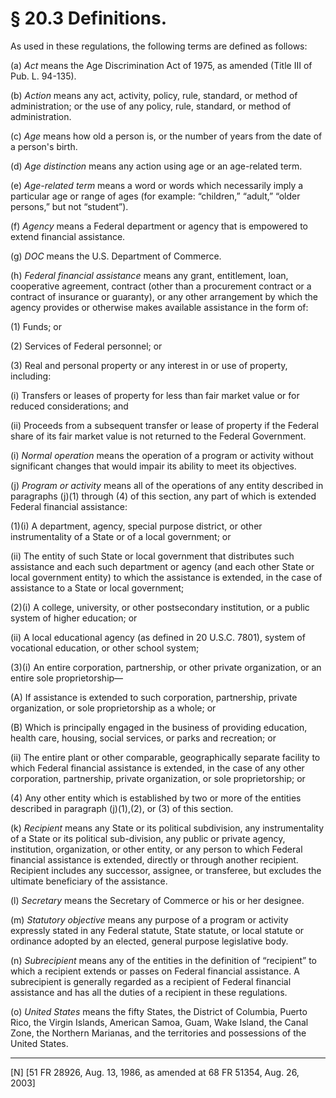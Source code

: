 # § 20.3   Definitions.

As used in these regulations, the following terms are defined as follows:


(a) *Act* means the Age Discrimination Act of 1975, as amended (Title III of Pub. L. 94-135).


(b) *Action* means any act, activity, policy, rule, standard, or method of administration; or the use of any policy, rule, standard, or method of administration.


(c) *Age* means how old a person is, or the number of years from the date of a person's birth.


(d) *Age distinction* means any action using age or an age-related term.


(e) *Age-related term* means a word or words which necessarily imply a particular age or range of ages (for example: “children,” “adult,” “older persons,” but not “student”).


(f) *Agency* means a Federal department or agency that is empowered to extend financial assistance.


(g) *DOC* means the U.S. Department of Commerce.


(h) *Federal financial assistance* means any grant, entitlement, loan, cooperative agreement, contract (other than a procurement contract or a contract of insurance or guaranty), or any other arrangement by which the agency provides or otherwise makes available assistance in the form of:


(1) Funds; or


(2) Services of Federal personnel; or


(3) Real and personal property or any interest in or use of property, including:


(i) Transfers or leases of property for less than fair market value or for reduced considerations; and


(ii) Proceeds from a subsequent transfer or lease of property if the Federal share of its fair market value is not returned to the Federal Government.


(i) *Normal operation* means the operation of a program or activity without significant changes that would impair its ability to meet its objectives.


(j) *Program or activity* means all of the operations of any entity described in paragraphs (j)(1) through (4) of this section, any part of which is extended Federal financial assistance:


(1)(i) A department, agency, special purpose district, or other instrumentality of a State or of a local government; or 


(ii) The entity of such State or local government that distributes such assistance and each such department or agency (and each other State or local government entity) to which the assistance is extended, in the case of assistance to a State or local government; 


(2)(i) A college, university, or other postsecondary institution, or a public system of higher education; or 


(ii) A local educational agency (as defined in 20 U.S.C. 7801), system of vocational education, or other school system; 


(3)(i) An entire corporation, partnership, or other private organization, or an entire sole proprietorship— 


(A) If assistance is extended to such corporation, partnership, private organization, or sole proprietorship as a whole; or 


(B) Which is principally engaged in the business of providing education, health care, housing, social services, or parks and recreation; or 


(ii) The entire plant or other comparable, geographically separate facility to which Federal financial assistance is extended, in the case of any other corporation, partnership, private organization, or sole proprietorship; or 


(4) Any other entity which is established by two or more of the entities described in paragraph (j)(1),(2), or (3) of this section. 


(k) *Recipient* means any State or its political subdivision, any instrumentality of a State or its political sub-division, any public or private agency, institution, organization, or other entity, or any person to which Federal financial assistance is extended, directly or through another recipient. Recipient includes any successor, assignee, or transferee, but excludes the ultimate beneficiary of the assistance.


(l) *Secretary* means the Secretary of Commerce or his or her designee.


(m) *Statutory objective* means any purpose of a program or activity expressly stated in any Federal statute, State statute, or local statute or ordinance adopted by an elected, general purpose legislative body.


(n) *Subrecipient* means any of the entities in the definition of “recipient” to which a recipient extends or passes on Federal financial assistance. A subrecipient is generally regarded as a recipient of Federal financial assistance and has all the duties of a recipient in these regulations.


(o) *United States* means the fifty States, the District of Columbia, Puerto Rico, the Virgin Islands, American Samoa, Guam, Wake Island, the Canal Zone, the Northern Marianas, and the territories and possessions of the United States.



---

[N] [51 FR 28926, Aug. 13, 1986, as amended at 68 FR 51354, Aug. 26, 2003]




